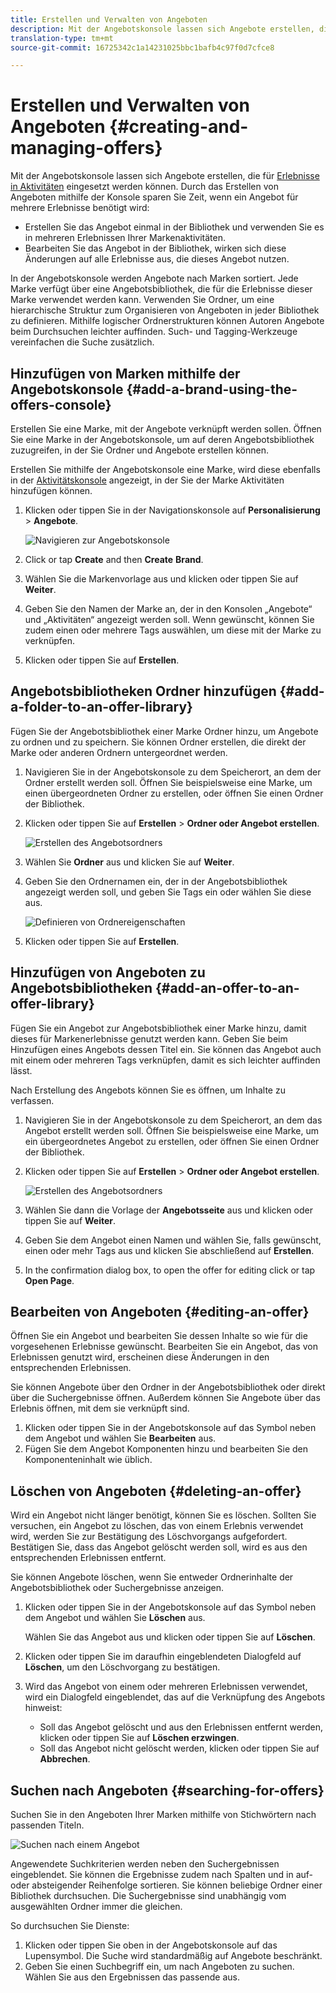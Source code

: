 ```yaml
---
title: Erstellen und Verwalten von Angeboten
description: Mit der Angebotskonsole lassen sich Angebote erstellen, die für Erlebnisse in Aktivitäten eingesetzt werden können.
translation-type: tm+mt
source-git-commit: 16725342c1a14231025bbc1bafb4c97f0d7cfce8

---
```



# Erstellen und Verwalten von Angeboten {#creating-and-managing-offers}

Mit der Angebotskonsole lassen sich Angebote erstellen, die für [Erlebnisse in Aktivitäten](/help/sites-cloud/authoring/personalization/targeted-content.md) eingesetzt werden können. Durch das Erstellen von Angeboten mithilfe der Konsole sparen Sie Zeit, wenn ein Angebot für mehrere Erlebnisse benötigt wird:

* Erstellen Sie das Angebot einmal in der Bibliothek und verwenden Sie es in mehreren Erlebnissen Ihrer Markenaktivitäten.
* Bearbeiten Sie das Angebot in der Bibliothek, wirken sich diese Änderungen auf alle Erlebnisse aus, die dieses Angebot nutzen.

In der Angebotskonsole werden Angebote nach Marken sortiert. Jede Marke verfügt über eine Angebotsbibliothek, die für die Erlebnisse dieser Marke verwendet werden kann. Verwenden Sie Ordner, um eine hierarchische Struktur zum Organisieren von Angeboten in jeder Bibliothek zu definieren. Mithilfe logischer Ordnerstrukturen können Autoren Angebote beim Durchsuchen leichter auffinden. Such- und Tagging-Werkzeuge vereinfachen die Suche zusätzlich.

## Hinzufügen von Marken mithilfe der Angebotskonsole {#add-a-brand-using-the-offers-console}

Erstellen Sie eine Marke, mit der Angebote verknüpft werden sollen. Öffnen Sie eine Marke in der Angebotskonsole, um auf deren Angebotsbibliothek zuzugreifen, in der Sie Ordner und Angebote erstellen können.

Erstellen Sie mithilfe der Angebotskonsole eine Marke, wird diese ebenfalls in der [Aktivitätskonsole](/help/sites-cloud/authoring/personalization/activities.md) angezeigt, in der Sie der Marke Aktivitäten hinzufügen können.

1. Klicken oder tippen Sie in der Navigationskonsole auf **Personalisierung** > **Angebote**.

   ![Navigieren zur Angebotskonsole](/help/sites-cloud/authoring/assets/offers-navigation.png)

1. Click or tap **Create** and then **Create** **Brand**.
1. Wählen Sie die Markenvorlage aus und klicken oder tippen Sie auf **Weiter**.
1. Geben Sie den Namen der Marke an, der in den Konsolen „Angebote“ und „Aktivitäten“ angezeigt werden soll. Wenn gewünscht, können Sie zudem einen oder mehrere Tags auswählen, um diese mit der Marke zu verknüpfen.
1. Klicken oder tippen Sie auf **Erstellen**.

## Angebotsbibliotheken Ordner hinzufügen {#add-a-folder-to-an-offer-library}

Fügen Sie der Angebotsbibliothek einer Marke Ordner hinzu, um Angebote zu ordnen und zu speichern. Sie können Ordner erstellen, die direkt der Marke oder anderen Ordnern untergeordnet werden.

1. Navigieren Sie in der Angebotskonsole zu dem Speicherort, an dem der Ordner erstellt werden soll. Öffnen Sie beispielsweise eine Marke, um einen übergeordneten Ordner zu erstellen, oder öffnen Sie einen Ordner der Bibliothek.
1. Klicken oder tippen Sie auf **Erstellen** > **Ordner oder Angebot erstellen**.

   ![Erstellen des Angebotsordners](/help/sites-cloud/authoring/assets/offers-create-folder.png)

1. Wählen Sie **Ordner** aus und klicken Sie auf **Weiter**.
1. Geben Sie den Ordnernamen ein, der in der Angebotsbibliothek angezeigt werden soll, und geben Sie Tags ein oder wählen Sie diese aus.

   ![Definieren von Ordnereigenschaften](/help/sites-cloud/authoring/assets/offers-folder-properties.png)

1. Klicken oder tippen Sie auf **Erstellen**.

## Hinzufügen von Angeboten zu Angebotsbibliotheken {#add-an-offer-to-an-offer-library}

Fügen Sie ein Angebot zur Angebotsbibliothek einer Marke hinzu, damit dieses für Markenerlebnisse genutzt werden kann. Geben Sie beim Hinzufügen eines Angebots dessen Titel ein. Sie können das Angebot auch mit einem oder mehreren Tags verknüpfen, damit es sich leichter auffinden lässt.

Nach Erstellung des Angebots können Sie es öffnen, um Inhalte zu verfassen.

1. Navigieren Sie in der Angebotskonsole zu dem Speicherort, an dem das Angebot erstellt werden soll. Öffnen Sie beispielsweise eine Marke, um ein übergeordnetes Angebot zu erstellen, oder öffnen Sie einen Ordner der Bibliothek.
1. Klicken oder tippen Sie auf **Erstellen** > **Ordner oder Angebot erstellen**.

   ![Erstellen des Angebotsordners](/help/sites-cloud/authoring/assets/offers-create-folder.png)

1. Wählen Sie dann die Vorlage der **Angebotsseite** aus und klicken oder tippen Sie auf **Weiter**.
1. Geben Sie dem Angebot einen Namen und wählen Sie, falls gewünscht, einen oder mehr Tags aus und klicken Sie abschließend auf **Erstellen**.
1. In the confirmation dialog box, to open the offer for editing click or tap **Open Page**.

## Bearbeiten von Angeboten {#editing-an-offer}

Öffnen Sie ein Angebot und bearbeiten Sie dessen Inhalte so wie für die vorgesehenen Erlebnisse gewünscht. Bearbeiten Sie ein Angebot, das von Erlebnissen genutzt wird, erscheinen diese Änderungen in den entsprechenden Erlebnissen.

Sie können Angebote über den Ordner in der Angebotsbibliothek oder direkt über die Suchergebnisse öffnen. Außerdem können Sie Angebote über das Erlebnis öffnen, mit dem sie verknüpft sind.

1. Klicken oder tippen Sie in der Angebotskonsole auf das Symbol neben dem Angebot und wählen Sie **Bearbeiten** aus.
1. Fügen Sie dem Angebot Komponenten hinzu und bearbeiten Sie den Komponenteninhalt wie üblich.

## Löschen von Angeboten {#deleting-an-offer}

Wird ein Angebot nicht länger benötigt, können Sie es löschen. Sollten Sie versuchen, ein Angebot zu löschen, das von einem Erlebnis verwendet wird, werden Sie zur Bestätigung des Löschvorgangs aufgefordert. Bestätigen Sie, dass das Angebot gelöscht werden soll, wird es aus den entsprechenden Erlebnissen entfernt.

Sie können Angebote löschen, wenn Sie entweder Ordnerinhalte der Angebotsbibliothek oder Suchergebnisse anzeigen.

1. Klicken oder tippen Sie in der Angebotskonsole auf das Symbol neben dem Angebot und wählen Sie **Löschen** aus.

   Wählen Sie das Angebot aus und klicken oder tippen Sie auf **Löschen**.

1. Klicken oder tippen Sie im daraufhin eingeblendeten Dialogfeld auf **Löschen**, um den Löschvorgang zu bestätigen.
1. Wird das Angebot von einem oder mehreren Erlebnissen verwendet, wird ein Dialogfeld eingeblendet, das auf die Verknüpfung des Angebots hinweist:

   * Soll das Angebot gelöscht und aus den Erlebnissen entfernt werden, klicken oder tippen Sie auf **Löschen erzwingen**.
   * Soll das Angebot nicht gelöscht werden, klicken oder tippen Sie auf **Abbrechen**.

## Suchen nach Angeboten {#searching-for-offers}

Suchen Sie in den Angeboten Ihrer Marken mithilfe von Stichwörtern nach passenden Titeln.

![Suchen nach einem Angebot](/help/sites-cloud/authoring/assets/offers-search.png)

Angewendete Suchkriterien werden neben den Suchergebnissen eingeblendet. Sie können die Ergebnisse zudem nach Spalten und in auf- oder absteigender Reihenfolge sortieren. Sie können beliebige Ordner einer Bibliothek durchsuchen. Die Suchergebnisse sind unabhängig vom ausgewählten Ordner immer die gleichen.

So durchsuchen Sie Dienste:

1. Klicken oder tippen Sie oben in der Angebotskonsole auf das Lupensymbol. Die Suche wird standardmäßig auf Angebote beschränkt.
1. Geben Sie einen Suchbegriff ein, um nach Angeboten zu suchen. Wählen Sie aus den Ergebnissen das passende aus.
